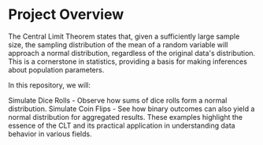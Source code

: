 # Project Overview
The Central Limit Theorem states that, given a sufficiently large sample size, the sampling distribution of the mean of a random variable will approach a normal distribution, regardless of the original data's distribution. This is a cornerstone in statistics, providing a basis for making inferences about population parameters.

In this repository, we will:

Simulate Dice Rolls - Observe how sums of dice rolls form a normal distribution.
Simulate Coin Flips - See how binary outcomes can also yield a normal distribution for aggregated results.
These examples highlight the essence of the CLT and its practical application in understanding data behavior in various fields.
